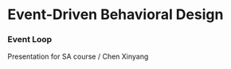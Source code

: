 <!-- .slide: class="center" -->
# Event-Driven Behavioral Design

### Event Loop

Presentation for SA course / Chen Xinyang
